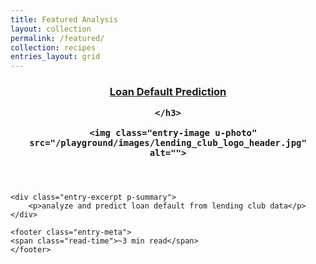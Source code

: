 ```yaml
---
title: Featured Analysis
layout: collection
permalink: /featured/
collection: recipes
entries_layout: grid
---
```


<div class="page-content">
        
<div class="entries-grid">
<article class="entry h-entry">
  <header class="entry-header">
    <h3 class="entry-title p-name">
        <a href="/playground/loan_default_prediction/" rel="bookmark">Loan Default Prediction</a>
      
    </h3>
      
      <img class="entry-image u-photo" src="/playground/images/lending_club_logo_header.jpg" alt="">
    
  </header>
  
    <div class="entry-excerpt p-summary">
        <p>analyze and predict loan default from lending club data</p> 
    </div>
  
    <footer class="entry-meta">
    <span class="read-time">~3 min read</span>     
    </footer>
</article>

</div>
</div>